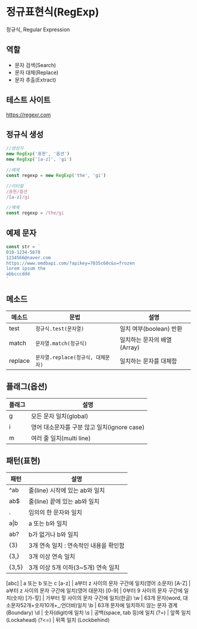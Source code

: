 # 정규표현식(RegExp)

정규식, Regular Expression

## 역할

- 문자 검색(Search)
- 문자 대체(Replace)
- 문자 추출(Extract)

## 테스트 사이트

https://regexr.com

## 정규식 생성

```js
//생성자
new RegExp('표현', '옵션')
new RegExp('[a-z]', 'gi')

//예제
const regexp = new RegExp('the', 'gi') 

//리터럴
/표현/옵션
/[a-z]/gi

//예제
const regexp = /the/gi

```


## 예제 문자
```js
const str = `
010-1234-5678
1234566@naver.com
https://www.omdbapi.com/?apikey=7035c60c&s=frozen
lorem ipsum the
abbcccddd
`
```

## 메소드

메소드 | 문법 | 설명
--|--|--
test | `정규식.test(문자열)` | 일치 여부(boolean) 반환
match | `문자열.match(정규식)` | 일치하는 문자의 배열(Array)
replace | `문자열.replace(정규식, 대체문자)` | 일치하는 문자를 대체함

## 플래그(옵션)

플래그 | 설명
--|--
g | 모든 문자 일치(global)
i | 영어 대소문자를 구분 않고 일치(ignore case)
m | 여러 줄 일치(multi line)

## 패턴(표현)

패턴 | 설명
--|--
^ab | 줄(line) 시작에 있는 ab와 일치
ab$ | 줄(line) 끝에 있는 ab와 일치
. | 임의의 한 문자와 일치
a&verbar;b | a 또는 b와 일치
ab? | b가 없거나 b와 일치
{3} | 3개 연속 일치 : 연속적인 내용을 확인함
{3,} | 3개 이상 연속 일치
{3,5} | 3개 이상 5개 이하(3~5개) 연속 일치

[abc] | a 또는 b 또는 c
[a-z] | a부터 z 사이의 문자 구간에 일치(영어 소문자)
[A-Z] | a부터 z 사이의 문자 구간에 일치(영어 대문자)
[0-9] | 0부터 9 사이의 문자 구간에 일치(숫자)
[가-힣] | 가부터 힣 사이의 문자 구간에 일치(한글)
\w | 63개 문자(word, 대소문자52개+숫자10개+_:언더바)일치
\b | 63개 문자에 일치하지 않는 문자 경계(Boundary)
\d | 숫자(digit)에 일치
\s | 공백(space, tab 등)에 일치
(?=) | 앞쪽 일치 (Lockahead)
(?<=) | 뒤쪽 일치 (Lockbehind)
